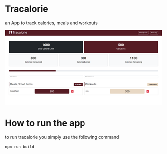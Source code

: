 # Tracalorie

an App to track calories, meals and workouts

<img src="./images/screenshot.png">

# How to run the app

to run tracalorie you simply use the following command

```js
npm run build
```
